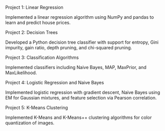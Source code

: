 Project 1: Linear Regression

Implemented a linear regression algorithm using NumPy and pandas to learn and predict house prices.

Project 2: Decision Trees

Developed a Python decision tree classifier with support for entropy, Gini impurity, gain ratio, depth pruning, and chi-squared pruning.

Project 3: Classification Algorithms

Implemented classifiers including Naive Bayes, MAP, MaxPrior, and MaxLikelihood.

Project 4: Logistic Regression and Naive Bayes

Implemented logistic regression with gradient descent, Naive Bayes using EM for Gaussian mixtures, and feature selection via Pearson correlation.

Project 5: K-Means Clustering

Implemented K-Means and K-Means++ clustering algorithms for color quantization of images.

